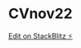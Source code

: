 # CVnov22

[Edit on StackBlitz ⚡️](https://stackblitz.com/edit/sveltejs-kit-template-default-kzxkrd)